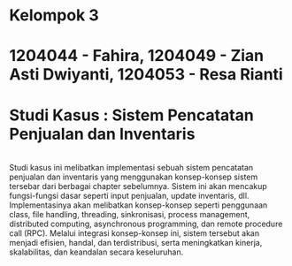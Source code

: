 # Kelompok 3
# 1204044 - Fahira, 1204049 - Zian Asti Dwiyanti, 1204053 - Resa Rianti
# Studi Kasus : Sistem Pencatatan Penjualan dan Inventaris
<br>
Studi kasus ini melibatkan implementasi sebuah sistem pencatatan penjualan dan inventaris yang menggunakan konsep-konsep sistem tersebar dari berbagai chapter sebelumnya. Sistem ini akan mencakup fungsi-fungsi dasar seperti input penjualan, update inventaris, dll. Implementasinya akan melibatkan konsep-konsep seperti penggunaan class, file handling, threading, sinkronisasi, process management, distributed computing, asynchronous programming, dan remote procedure call (RPC). Melalui integrasi konsep-konsep ini, sistem tersebut akan menjadi efisien, handal, dan terdistribusi, serta meningkatkan kinerja, skalabilitas, dan keandalan secara keseluruhan.
